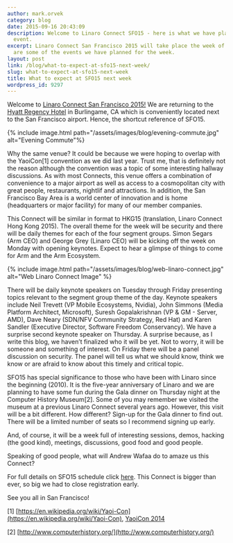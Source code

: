 ```yaml
---
author: mark.orvek
category: blog
date: 2015-09-16 20:43:09
description: Welcome to Linaro Connect SFO15 - here is what we have planned for the
  event.
excerpt: Linaro Connect San Francisco 2015 will take place the week of September 21-25th.  Here
  are some of the events we have planned for the week.
layout: post
link: /blog/what-to-expect-at-sfo15-next-week/
slug: what-to-expect-at-sfo15-next-week
title: What to expect at SFO15 next week
wordpress_id: 9297
---
```


Welcome to [Linaro Connect San Francisco 2015!](https://connect.linaro.org/sfo15/)
We are returning to the [Hyatt Regency Hotel](https://www.hyatt.com/) in Burlingame, CA which is conveniently located next to the San Francisco airport. Hence, the shortcut reference of SFO15.

{% include image.html path="/assets/images/blog/evening-commute.jpg" alt="Evening Commute"%}

Why the same venue? It could be because we were hoping to overlap with the YaoiCon[1] convention as we did last year. Trust me, that is definitely not the reason although the convention was a topic of some interesting hallway discussions. As with most Connects, this venue offers a combination of convenience to a major airport as well as access to a cosmopolitan city with great people, restaurants, nightlif and attractions. In addition, the San Francisco Bay Area is a world center of innovation and is home (headquarters or major facility) for many of our member companies.

This Connect will be similar in format to HKG15 (translation, Linaro Connect Hong Kong 2015). The overall theme for the week will be security and there will be daily themes for each of the four segment groups. Simon Segars (Arm CEO) and George Grey (Linaro CEO) will be kicking off the week on Monday with opening keynotes. Expect to hear a glimpse of things to come for Arm and the Arm Ecosystem.

{% include image.html path="/assets/images/blog/web-linaro-connect.jpg" alt="Web Linaro Connect Image" %}

There will be daily keynote speakers on Tuesday through Friday presenting topics relevant to the segment group theme of the day. Keynote speakers include Neil Trevett (VP Mobile Ecosystems, Nvidia), John Simmons (Media Platform Architect, Microsoft), Suresh Gopalakrishnan (VP & GM - Server, AMD), Dave Neary (SDN/NFV Community Strategy, Red Hat) and Karen Sandler (Executive Director, Software Freedom Conservancy). We have a surprise second keynote speaker on Thursday. A surprise because, as I write this blog, we haven’t finalized who it will be yet. Not to worry, it will be someone and something of interest. On Friday there will be a panel discussion on security. The panel will tell us what we should know, think we know or are afraid to know about this timely and critical topic.

SFO15 has special significance to those who have been with Linaro since the beginning (2010). It is the five-year anniversary of Linaro and we are planning to have some fun during the Gala dinner on Thursday night at the Computer History Museum[2]. Some of you may remember we visited the museum at a previous Linaro Connect several years ago. However, this visit will be a bit different. How different? Sign-up for the Gala dinner to find out. There will be a limited number of seats so I recommend signing up early.

And, of course, it will be a week full of interesting sessions, demos, hacking (the good kind), meetings, discussions, good food and good people.

Speaking of good people, what will Andrew Wafaa do to amaze us this Connect?

For full details on SFO15 schedule click [here](https://connect.linaro.org/resources/sfo15/). This Connect is bigger than ever, so big we had to close registration early.

See you all in San Francisco!

[1] [https://en.wikipedia.org/wiki/Yaoi-Con](https://en.wikipedia.org/wiki/Yaoi-Con), [YaoiCon 2014](https://www.google.com/search?q=yaoicon+2014&espv=2&biw=1520&bih=893&tbm=isch&tbo=u&source=univ&sa=X&ved=0CDsQsARqFQoTCM6Ms7-c7ccCFQJaiAodp3sPqw&dpr=1)

[2] [http://www.computerhistory.org/](http://www.computerhistory.org/)